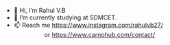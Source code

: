 - 👋 Hi, I’m Rahul V.B
- 🌱 I’m currently studying at SDMCET.
- 📫 Reach me https://www.instagram.com/rahulvb27/<br />
&nbsp;&nbsp;&nbsp;&nbsp;&nbsp;&nbsp;&nbsp;&nbsp;&nbsp;&nbsp;
&nbsp;&nbsp;&nbsp;&nbsp;&nbsp;&nbsp;&nbsp;or https://www.carnohub.com/contact/
<!---
r-vb/r-vb is a ✨ special ✨ repository because its `README.md` (this file) appears on your GitHub profile.
You can click the Preview link to take a look at your changes.
--->
